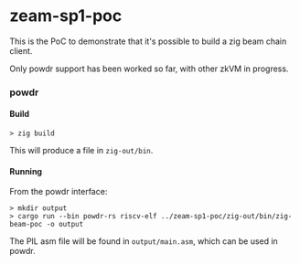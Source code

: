 # zeam-sp1-poc

This is the PoC to demonstrate that it's possible to build a zig beam chain client.

Only powdr support has been worked so far, with other zkVM in progress.

### powdr

#### Build

```
> zig build
```

This will produce a file in `zig-out/bin`.

#### Running

From the powdr interface:

```
> mkdir output
> cargo run --bin powdr-rs riscv-elf ../zeam-sp1-poc/zig-out/bin/zig-beam-poc -o output
```

The PIL asm file will be found in `output/main.asm`, which can be used in powdr.

